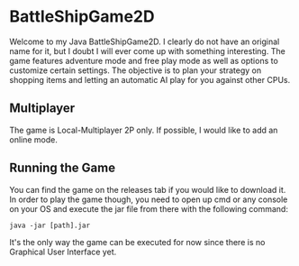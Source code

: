 # BattleShipGame2D
Welcome to my Java BattleShipGame2D. I clearly do not have an original name for it, but I doubt I will ever come up with something interesting. The game features adventure mode and free play mode as well as options to customize certain settings. The objective is to plan your strategy on shopping items and letting an automatic AI play for you against other CPUs.

## Multiplayer
The game is Local-Multiplayer 2P only. If possible, I would like to add an online mode.

## Running the Game
You can find the game on the releases tab if you would like to download it.
In order to play the game though, you need to open up cmd or any console on your OS and execute the jar file from there with the following command:
```
java -jar [path].jar
```
It's the only way the game can be executed for now since there is no Graphical User Interface yet.
